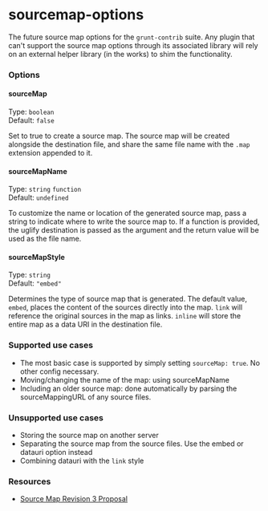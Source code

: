 sourcemap-options
=================

The future source map options for the `grunt-contrib` suite. Any plugin that can't support the source map options through its associated library will rely on an external helper library (in the works) to shim the functionality.

### Options

#### sourceMap 

Type: `boolean`  
Default: `false`  

Set to true to create a source map. The source map will be created alongside the destination file, and share the same file name with the `.map` extension appended to it.

#### sourceMapName  

Type: `string`  `function`  
Default: `undefined`

To customize the name or location of the generated source map, pass a string to indicate where to write the source map to. If a function is provided, the uglify destination is passed as the argument and the return value will be used as the file name.

#### sourceMapStyle

Type: `string`  
Default: `"embed"`

Determines the type of source map that is generated. The default value, `embed`, places the content of the sources directly into the map. `link` will reference the original sources in the map as links. `inline` will store the entire map as a data URI in the destination file.

### Supported use cases

* The most basic case is supported by simply setting `sourceMap: true`. No other config necessary.
* Moving/changing the name of the map: using sourceMapName
* Including an older source map: done automatically by parsing the sourceMappingURL of any source files.


### Unsupported use cases

* Storing the source map on another server
* Separating the source map from the source files. Use the embed or datauri option instead
* Combining datauri with the `link` style

### Resources

* [Source Map Revision 3 Proposal](https://docs.google.com/document/d/1U1RGAehQwRypUTovF1KRlpiOFze0b-_2gc6fAH0KY0k/edit)
